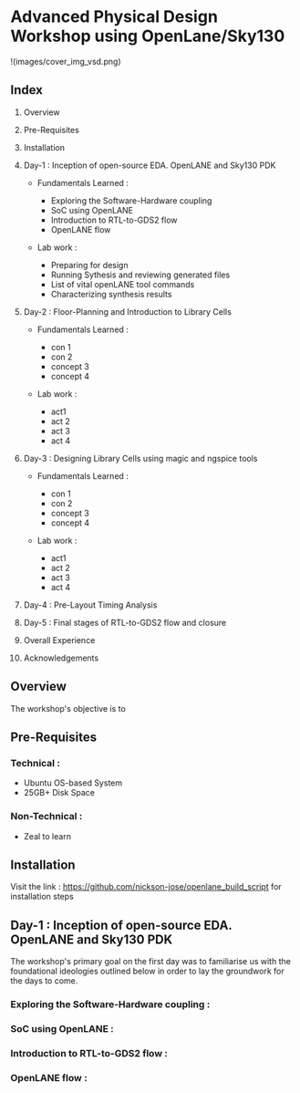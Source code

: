 
# Advanced Physical Design Workshop using OpenLane/Sky130

!(images/cover_img_vsd.png)




## Index 

1. Overview
2. Pre-Requisites 
3. Installation
4. Day-1 : Inception of open-source EDA. OpenLANE and Sky130 PDK
    - Fundamentals Learned :
        - Exploring the Software-Hardware coupling 
        - SoC using OpenLANE
        - Introduction to RTL-to-GDS2 flow 
        - OpenLANE flow

    - Lab work :
        - Preparing for design
        - Running Sythesis and reviewing generated files
        - List of vital openLANE tool commands 
        - Characterizing synthesis results

5. Day-2 : Floor-Planning and Introduction to Library Cells 
    - Fundamentals Learned :
        - con 1 
        - con 2
        - concept 3 
        - concept 4

    - Lab work :
        - act1
        - act 2
        - act 3
        - act 4

6. Day-3 : Designing Library Cells using magic and ngspice tools
    - Fundamentals Learned :
        - con 1 
        - con 2
        - concept 3 
        - concept 4

    - Lab work :
        - act1
        - act 2
        - act 3
        - act 4

7. Day-4 : Pre-Layout Timing Analysis

8. Day-5 : Final stages of RTL-to-GDS2 flow and closure 

9. Overall Experience 

10. Acknowledgements 

## Overview

The workshop's objective is to   

## Pre-Requisites

### Technical :
- Ubuntu OS-based System
- 25GB+ Disk Space

### Non-Technical :
- Zeal to learn 

## Installation 

Visit the link : https://github.com/nickson-jose/openlane_build_script for installation steps


## Day-1 : Inception of open-source EDA. OpenLANE and Sky130 PDK

The workshop's primary goal on the first day was to familiarise us with the foundational ideologies outlined below in order to lay the groundwork for the days to come.

### Exploring the Software-Hardware coupling :





### SoC using OpenLANE : 


### Introduction to RTL-to-GDS2 flow : 


### OpenLANE flow : 



